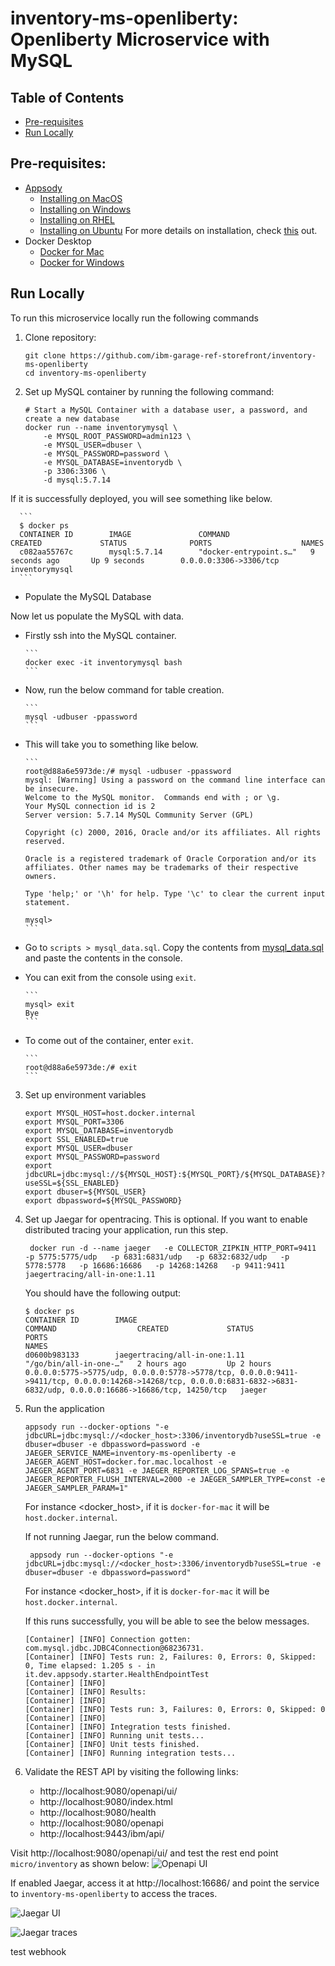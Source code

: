 # inventory-ms-openliberty: Openliberty Microservice with MySQL

## Table of Contents

* [Pre-requisites](#pre-requisites)
* [Run Locally](#run-locally)

## Pre-requisites:
* [Appsody](https://appsody.dev/)
    + [Installing on MacOS](https://appsody.dev/docs/installing/macos)
    + [Installing on Windows](https://appsody.dev/docs/installing/windows)
    + [Installing on RHEL](https://appsody.dev/docs/installing/rhel)
    + [Installing on Ubuntu](https://appsody.dev/docs/installing/ubuntu)
For more details on installation, check [this](https://appsody.dev/docs/installing/installing-appsody/) out.
* Docker Desktop
    + [Docker for Mac](https://docs.docker.com/docker-for-mac/)
    + [Docker for Windows](https://docs.docker.com/docker-for-windows/)


## Run Locally
To run this microservice locally run the following commands
1. Clone repository:
      ```
      git clone https://github.com/ibm-garage-ref-storefront/inventory-ms-openliberty
      cd inventory-ms-openliberty
      ```
2. Set up MySQL container by running the following command:
      ```
      # Start a MySQL Container with a database user, a password, and create a new database
      docker run --name inventorymysql \
          -e MYSQL_ROOT_PASSWORD=admin123 \
          -e MYSQL_USER=dbuser \
          -e MYSQL_PASSWORD=password \
          -e MYSQL_DATABASE=inventorydb \
          -p 3306:3306 \
          -d mysql:5.7.14
      ```

If it is successfully deployed, you will see something like below.

      ```
      $ docker ps
      CONTAINER ID        IMAGE               COMMAND                  CREATED             STATUS              PORTS                    NAMES
      c082aa55767c        mysql:5.7.14        "docker-entrypoint.s…"   9 seconds ago       Up 9 seconds        0.0.0.0:3306->3306/tcp   inventorymysql
      ```

* Populate the MySQL Database

Now let us populate the MySQL with data.

- Firstly ssh into the MySQL container.

      ```
      docker exec -it inventorymysql bash
      ```

* Now, run the below command for table creation.

      ```
      mysql -udbuser -ppassword
      ```

* This will take you to something like below.

      ```
      root@d88a6e5973de:/# mysql -udbuser -ppassword
      mysql: [Warning] Using a password on the command line interface can be insecure.
      Welcome to the MySQL monitor.  Commands end with ; or \g.
      Your MySQL connection id is 2
      Server version: 5.7.14 MySQL Community Server (GPL)

      Copyright (c) 2000, 2016, Oracle and/or its affiliates. All rights reserved.

      Oracle is a registered trademark of Oracle Corporation and/or its
      affiliates. Other names may be trademarks of their respective
      owners.

      Type 'help;' or '\h' for help. Type '\c' to clear the current input statement.

      mysql>
      ```

* Go to `scripts > mysql_data.sql`. Copy the contents from [mysql_data.sql](https://github.com/ibm-garage-ref-storefront/inventory-ms-openliberty/blob/master/mysql/scripts/load-data.sql) and paste the contents in the console.

* You can exit from the console using `exit`.

      ```
      mysql> exit
      Bye
      ```

* To come out of the container, enter `exit`.

      ```
      root@d88a6e5973de:/# exit
      ```

3. Set up environment variables
    ```
    export MYSQL_HOST=host.docker.internal
    export MYSQL_PORT=3306
    export MYSQL_DATABASE=inventorydb
    export SSL_ENABLED=true
    export MYSQL_USER=dbuser
    export MYSQL_PASSWORD=password
    export jdbcURL=jdbc:mysql://${MYSQL_HOST}:${MYSQL_PORT}/${MYSQL_DATABASE}?useSSL=${SSL_ENABLED}
    export dbuser=${MYSQL_USER}
    export dbpassword=${MYSQL_PASSWORD}
    ```

4. Set up Jaegar for opentracing. This is optional. If you want to enable distributed tracing your application, run this step.
    ```
     docker run -d --name jaeger   -e COLLECTOR_ZIPKIN_HTTP_PORT=9411   -p 5775:5775/udp   -p 6831:6831/udp   -p 6832:6832/udp   -p 5778:5778   -p 16686:16686   -p 14268:14268   -p 9411:9411   jaegertracing/all-in-one:1.11
    ```

   You should have the following output:
    ```
    $ docker ps
    CONTAINER ID        IMAGE                                                 COMMAND                  CREATED             STATUS              PORTS                                                                                                                                                                     NAMES
    d0600b983133        jaegertracing/all-in-one:1.11                         "/go/bin/all-in-one-…"   2 hours ago         Up 2 hours          0.0.0.0:5775->5775/udp, 0.0.0.0:5778->5778/tcp, 0.0.0.0:9411->9411/tcp, 0.0.0.0:14268->14268/tcp, 0.0.0.0:6831-6832->6831-6832/udp, 0.0.0.0:16686->16686/tcp, 14250/tcp   jaeger
    ```
5. Run the application
   ```
   appsody run --docker-options "-e jdbcURL=jdbc:mysql://<docker_host>:3306/inventorydb?useSSL=true -e dbuser=dbuser -e dbpassword=password -e JAEGER_SERVICE_NAME=inventory-ms-openliberty -e JAEGER_AGENT_HOST=docker.for.mac.localhost -e JAEGER_AGENT_PORT=6831 -e JAEGER_REPORTER_LOG_SPANS=true -e JAEGER_REPORTER_FLUSH_INTERVAL=2000 -e JAEGER_SAMPLER_TYPE=const -e JAEGER_SAMPLER_PARAM=1"
   ```

   For instance <docker_host>, if it is `docker-for-mac` it will be `host.docker.internal`.

   If not running Jaegar, run the below command.  
    ```
     appsody run --docker-options "-e jdbcURL=jdbc:mysql://<docker_host>:3306/inventorydb?useSSL=true -e dbuser=dbuser -e dbpassword=password"
    ```

   For instance <docker_host>, if it is `docker-for-mac` it will be `host.docker.internal`.

   If this runs successfully, you will be able to see the below messages.

    ```
    [Container] [INFO] Connection gotten: com.mysql.jdbc.JDBC4Connection@68236731.
    [Container] [INFO] Tests run: 2, Failures: 0, Errors: 0, Skipped: 0, Time elapsed: 1.205 s - in it.dev.appsody.starter.HealthEndpointTest
    [Container] [INFO]
    [Container] [INFO] Results:
    [Container] [INFO]
    [Container] [INFO] Tests run: 3, Failures: 0, Errors: 0, Skipped: 0
    [Container] [INFO]
    [Container] [INFO] Integration tests finished.
    [Container] [INFO] Running unit tests...
    [Container] [INFO] Unit tests finished.
    [Container] [INFO] Running integration tests...
    ```
5. Validate the REST API by visiting the following links:
    - http://localhost:9080/openapi/ui/
    - http://localhost:9080/index.html
    - http://localhost:9080/health
    - http://localhost:9080/openapi
    - http://localhost:9443/ibm/api/

Visit http://localhost:9080/openapi/ui/ and test the rest end point `micro/inventory`
as shown below:
![Openapi UI](./images/openapi-ui.png)

If enabled Jaegar, access it at http://localhost:16686/ and point the service to `inventory-ms-openliberty` to access the traces.

![Jaegar UI](./images/jaegar_ui_inventory.png)

![Jaegar traces](./images/jaegar_traces.png)

test webhook
